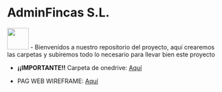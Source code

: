 # AdminFincas S.L.
<img src="Página/images/Logo.png" width=50>
- Bienvenidos a nuestro repositorio del proyecto, aquí crearemos las carpetas y subiremos todo lo necesario para llevar bien este proyecto 

- **¡¡IMPORTANTE!!** Carpeta de onedrive: [Aquí](https://gvaedu-my.sharepoint.com/:f:/g/personal/sargomtor_alu_edu_gva_es/EtzUjFZe3rNNpz5XyHwkfMcBZ4H_F0K-4AOc_Fdb9W9vLA?e=jGGyg7 "Ir a OneDrive")

- PAG WEB WIREFRAME: [Aquí](https://miro.com/welcomeonboard/WCswUFE4RHAyaDhLRzIvTzN6T1ZzT1pGSTJFaStGY3FSRTYvRTBMUXJFWDdiTmlrdmszVzhuWXVtMFFtdTc1TEtINXpNSWVHekREZ3JmWFMxL010MjVBRGR0dFlFNHo0NlRtL2JIRE1XcnRZS2Q4elVUZjNmVGRaT2JYVDZOMEZ0R2lncW1vRmFBVnlLcVJzTmdFdlNRPT0hdjE=?share_link_id=71524528921 "Ir a Miro")

